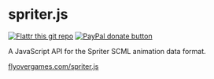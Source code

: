 spriter.js
==========

[![Flattr this git repo](http://api.flattr.com/button/flattr-badge-large.png)](https://flattr.com/submit/auto?user_id=isaacburns&url=https://github.com/flyover/spriter.js&title=spriter.js&language=JavaScript&tags=github&category=software) [![PayPal donate button](https://www.paypalobjects.com/en_US/i/btn/btn_donate_SM.gif)](https://www.paypal.com/cgi-bin/webscr?cmd=_donations&business=H9KUEZTZHHTXQ&lc=US&item_name=spriter.js&currency_code=USD&bn=PP-DonationsBF:btn_donate_SM.gif:NonHosted "Donate to this project using Paypal")

A JavaScript API for the Spriter SCML animation data format.

<a href="http://flyovergames.com/spriter.js/">flyovergames.com/spriter.js</a>
